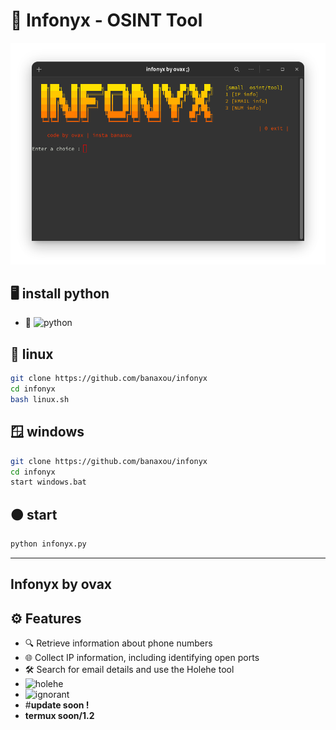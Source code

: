 # 🔎 Infonyx - OSINT Tool

![Menu](menu.png)


## 🖥️ install python
- 🐍 ![python](https://www.python.org/downloads/)

## 🐧 linux
```bash 
git clone https://github.com/banaxou/infonyx
cd infonyx
bash linux.sh
```
## 🪟 windows
```bash
git clone https://github.com/banaxou/infonyx
cd infonyx
start windows.bat
```

##  🟠 start 
```python
python infonyx.py
```
---
## **Infonyx by ovax**
## ⚙️ Features

- 🔍 Retrieve information about phone numbers
- 🌐 Collect IP information, including identifying open ports
- 🛠️ Search for email details and use the Holehe tool
- ![holehe](https://github.com/megadose/holehe)
- ![ignorant](https://github.com/megadose/ignorant)
- #**update soon !**
- **termux soon/1.2**
